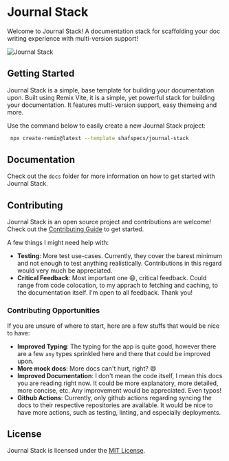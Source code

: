 # Journal Stack

Welcome to Journal Stack! A documentation stack for scaffolding your doc writing experience with multi-version support!

![Journal Stack](https://ucarecdn.com/9a7c0b39-42f7-49f8-bcdf-d308871cdf58/WhatsAppImage20240125at110815PM.jpeg)

## Getting Started

Journal Stack is a simple, base template for building your documentation upon. Built using Remix Vite, it is a simple, yet powerful stack for building your documentation. It features multi-version support, easy themeing and more.

Use the command below to easily create a new Journal Stack project:

```sh
 npx create-remix@latest --template shafspecs/journal-stack
```

## Documentation

Check out the `docs` folder for more information on how to get started with Journal Stack.

## Contributing

Journal Stack is an open source project and contributions are welcome! Check out the [Contributing Guide](./CONTRIBUTING.md) to get started.

A few things I might need help with:

- **Testing**: More test use-cases. Currently, they cover the barest minimum and not enough to test anything realistically. Contributions in this regard would very much be appreciated.
- **Critical Feedback**: Most important one 😄, critical feedback. Could range from code colocation, to my apprach to fetching and caching, to the documentation itself. I'm open to all feedback. Thank you!

### Contributing Opportunities

If you are unsure of where to start, here are a few stuffs that would be nice to have:

- **Improved Typing**: The typing for the app is quite good, however there are a few `any` types sprinkled here and there that could be improved upon.
- **More mock docs**: More docs can't hurt, right? 😄
- **Improved Documentation**: I don't mean the code itself, I mean this docs you are reading right now. It could be more explanatory, more detailed, more concise, etc. Any improvement would be appreciated. Even typos!
- **Github Actions**: Currently, only github actions regarding syncing the docs to their respective repositories are available. It would be nice to have more actions, such as testing, linting, and especially deployments.

## License

Journal Stack is licensed under the [MIT License](./LICENSE.md).
